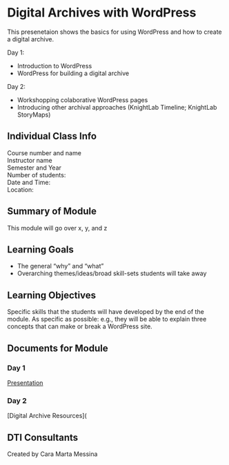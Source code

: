 # Digital Archives with WordPress
This presenetaion shows the basics for using WordPress and how to create a digital archive. 

Day 1:
- Introduction to WordPress
- WordPress for building a digital archive

Day 2:
- Workshopping colaborative WordPress pages
- Introducing other archival approaches (KnightLab Timeline; KnightLab StoryMaps)

## Individual Class Info
Course number and name
<br>
Instructor name
<br>
Semester and Year
<br>
Number of students: 
<br>
Date and Time: 
<br>
Location: <br>

## Summary of Module
This module will go over x, y, and z

## Learning Goals
- The general “why” and “what”
- Overarching themes/ideas/broad skill-sets students will take away

## Learning Objectives
Specific skills that the students will have developed by the end of the module. As specific as possible: e.g., they will be able to explain three concepts that can make or break a WordPress site. 

## Documents for Module

### Day 1
[Presentation]()

### Day 2
[Digital Archive Resources](

## DTI Consultants
Created by Cara Marta Messina

